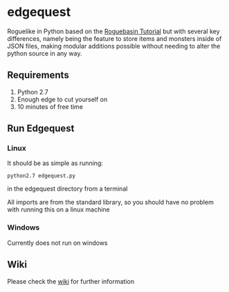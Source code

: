 # edgequest
Roguelike in Python based on the [Roguebasin Tutorial](http://www.roguebasin.com/index.php?title=Complete_Roguelike_Tutorial,_using_python%2Blibtcod) but with several key differences, namely being the feature to store items and monsters inside of JSON files, making modular additions possible without needing to alter the python source in any way.

## Requirements
1. Python 2.7
2. Enough edge to cut yourself on
3. 10 minutes of free time

## Run Edgequest

### Linux

It should be as simple as running:

`python2.7 edgequest.py`

in the edgequest directory from a terminal

All imports are from the standard library, so you should have no problem with running this on a linux machine

### Windows

Currently does not run on windows

## Wiki

Please check the [wiki](https://github.com/TriangularEgg/edgequest/wiki) for further information
